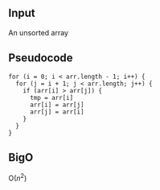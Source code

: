 ## Input

An unsorted array

## Pseudocode

```
for (i = 0; i < arr.length - 1; i++) {
  for (j = i + 1; j < arr.length; j++) {
    if (arr[i] > arr[j]) {
      tmp = arr[i]
      arr[i] = arr[j]
      arr[j] = arr[i]
    }
  }
}
```

## BigO

O($n^2$)
